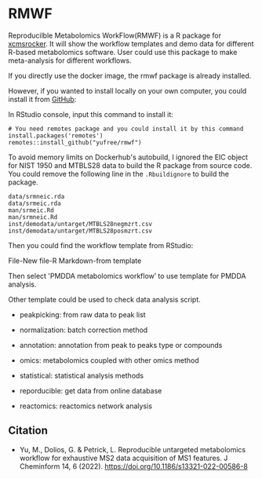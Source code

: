 # RMWF

Reproducilble Metabolomics WorkFlow(RMWF) is a R package for [xcmsrocker](https://hub.docker.com/r/yufree/xcmsrocker/). It will show the workflow templates and demo data for different R-based metabolomics software. User could use this package to make meta-analysis for different workflows.

If you directly use the docker image, the rmwf package is already installed.

However, if you wanted to install locally on your own computer, you could install it from [GitHub](https://github.com/yufree/rmwf):

In RStudio console, input this command to install it:

~~~
# You need remotes package and you could install it by this command
install.packages('remotes')
remotes::install_github("yufree/rmwf")
~~~

To avoid memory limits on Dockerhub's autobuild, I ignored the EIC object for NIST 1950 and MTBLS28 data to build the R package from source code. You could remove the following line in the `.Rbuildignore` to build the package.

~~~
data/srmneic.rda
data/srmeic.rda
man/srmeic.Rd
man/srmneic.Rd
inst/demodata/untarget/MTBLS28negmzrt.csv
inst/demodata/untarget/MTBLS28posmzrt.csv
~~~

Then you could find the workflow template from RStudio:

File-New file-R Markdown-from template

Then select 'PMDDA metabolomics workflow’ to use template for PMDDA analysis.

Other template could be used to check data analysis script.

- peakpicking: from raw data to peak list

- normalization: batch correction method

- annotation: annotation from peak to peaks type or compounds

- omics: metabolomics coupled with other omics method

- statistical: statistical analysis methods

- reporducible: get data from online database

- reactomics: reactomics network analysis

## Citation

- Yu, M., Dolios, G. & Petrick, L. Reproducible untargeted metabolomics workflow for exhaustive MS2 data acquisition of MS1 features. J Cheminform 14, 6 (2022). https://doi.org/10.1186/s13321-022-00586-8
